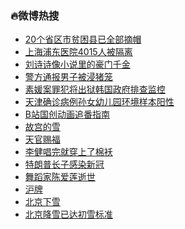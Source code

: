 ### :fire:微博热搜<br>
- <a href="https://s.weibo.com/weibo?q=%2320%E4%B8%AA%E7%9C%81%E5%8C%BA%E5%B8%82%E8%B4%AB%E5%9B%B0%E5%8E%BF%E5%B7%B2%E5%85%A8%E9%83%A8%E6%91%98%E5%B8%BD%23&Refer=new_time">20个省区市贫困县已全部摘帽</a><br>
- <a href="https://s.weibo.com/weibo?q=%23%E4%B8%8A%E6%B5%B7%E6%B5%A6%E4%B8%9C%E5%8C%BB%E9%99%A24015%E4%BA%BA%E8%A2%AB%E9%9A%94%E7%A6%BB%23&Refer=top">上海浦东医院4015人被隔离</a><br>
- <a href="https://s.weibo.com/weibo?q=%23%E5%88%98%E8%AF%97%E8%AF%97%E5%83%8F%E5%B0%8F%E8%AF%B4%E9%87%8C%E7%9A%84%E8%B1%AA%E9%97%A8%E5%8D%83%E9%87%91%23&Refer=top">刘诗诗像小说里的豪门千金</a><br>
- <a href="https://s.weibo.com/weibo?q=%23%E8%AD%A6%E6%96%B9%E9%80%9A%E6%8A%A5%E7%94%B7%E5%AD%90%E8%A2%AB%E6%B5%B8%E7%8C%AA%E7%AC%BC%23&Refer=top">警方通报男子被浸猪笼</a><br>
- <a href="https://s.weibo.com/weibo?q=%23%E7%B4%A0%E5%AA%9B%E6%A1%88%E7%BD%AA%E7%8A%AF%E5%B0%86%E5%87%BA%E7%8B%B1%E9%9F%A9%E5%9B%BD%E6%94%BF%E5%BA%9C%E6%8E%92%E6%9F%A5%E7%9B%91%E6%8E%A7%23&Refer=top">素媛案罪犯将出狱韩国政府排查监控</a><br>
- <a href="https://s.weibo.com/weibo?q=%23%E5%A4%A9%E6%B4%A5%E7%A1%AE%E8%AF%8A%E7%97%85%E4%BE%8B%E5%AD%99%E5%A5%B3%E5%B9%BC%E5%84%BF%E5%9B%AD%E7%8E%AF%E5%A2%83%E6%A0%B7%E6%9C%AC%E9%98%B3%E6%80%A7%23&Refer=top">天津确诊病例孙女幼儿园环境样本阳性</a><br>
- <a href="https://s.weibo.comjavascript:void(0);">B站国创动画追番指南</a><br>
- <a href="https://s.weibo.com/weibo?q=%E6%95%85%E5%AE%AB%E7%9A%84%E9%9B%AA&Refer=top">故宫的雪</a><br>
- <a href="https://s.weibo.com/weibo?q=%E5%A4%A9%E5%AE%98%E8%B5%90%E7%A6%8F&Refer=top">天官赐福</a><br>
- <a href="https://s.weibo.com/weibo?q=%23%E6%9D%8E%E5%81%A5%E5%94%B1%E5%AE%8C%E5%B0%B1%E7%A9%BF%E4%B8%8A%E4%BA%86%E6%A3%89%E8%A2%84%23&Refer=top">李健唱完就穿上了棉袄</a><br>
- <a href="https://s.weibo.com/weibo?q=%23%E7%89%B9%E6%9C%97%E6%99%AE%E9%95%BF%E5%AD%90%E6%84%9F%E6%9F%93%E6%96%B0%E5%86%A0%23&Refer=top">特朗普长子感染新冠</a><br>
- <a href="https://s.weibo.com/weibo?q=%23%E8%88%9E%E8%B9%88%E5%AE%B6%E9%99%88%E7%88%B1%E8%8E%B2%E9%80%9D%E4%B8%96%23&Refer=top">舞蹈家陈爱莲逝世</a><br>
- <a href="https://s.weibo.com/weibo?q=%E6%B2%AA%E7%89%8C&Refer=top">沪牌</a><br>
- <a href="https://s.weibo.com/weibo?q=%E5%8C%97%E4%BA%AC%E4%B8%8B%E9%9B%AA&Refer=top">北京下雪</a><br>
- <a href="https://s.weibo.com/weibo?q=%23%E5%8C%97%E4%BA%AC%E9%99%8D%E9%9B%AA%E5%B7%B2%E8%BE%BE%E5%88%9D%E9%9B%AA%E6%A0%87%E5%87%86%23&Refer=top">北京降雪已达初雪标准</a><br>
